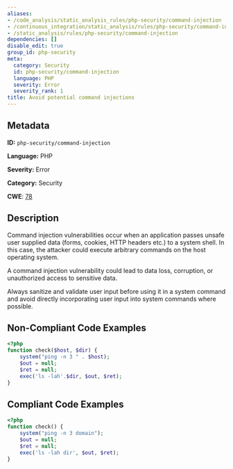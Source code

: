 ```yaml
---
aliases:
- /code_analysis/static_analysis_rules/php-security/command-injection
- /continuous_integration/static_analysis/rules/php-security/command-injection
- /static_analysis/rules/php-security/command-injection
dependencies: []
disable_edit: true
group_id: php-security
meta:
  category: Security
  id: php-security/command-injection
  language: PHP
  severity: Error
  severity_rank: 1
title: Avoid potential command injections
---
```

<!--  SOURCED FROM https://github.com/DataDog/datadog-static-analyzer-rule-docs -->


## Metadata
**ID:** `php-security/command-injection`

**Language:** PHP

**Severity:** Error

**Category:** Security

**CWE**: [78](https://cwe.mitre.org/data/definitions/78.html)

## Description
Command injection vulnerabilities occur when an application passes unsafe user supplied data (forms, cookies, HTTP headers etc.) to a system shell. In this case, the attacker could execute arbitrary commands on the host operating system.

A command injection vulnerability could lead to data loss, corruption, or unauthorized access to sensitive data.

Always sanitize and validate user input before using it in a system command and avoid directly incorporating user input into system commands where possible.

## Non-Compliant Code Examples
```php
<?php
function check($host, $dir) {
    system("ping -n 3 " . $host);
    $out = null;
    $ret = null;
    exec('ls -lah'.$dir, $out, $ret);
}
```

## Compliant Code Examples
```php
<?php
function check() {
    system("ping -n 3 domain");
    $out = null;
    $ret = null;
    exec('ls -lah dir', $out, $ret);
}
```
